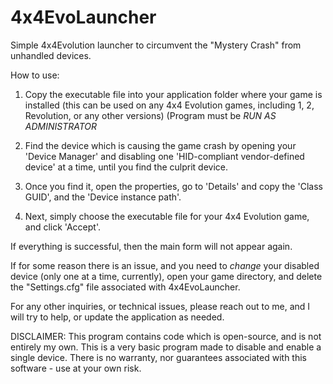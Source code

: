 # 4x4EvoLauncher
Simple 4x4Evolution launcher to circumvent the "Mystery Crash" from unhandled devices.

How to use:

1) Copy the executable file into your application folder where your game is installed (this can be used on any 4x4 Evolution games, including 1, 2, Revolution, or any other versions) (Program must be *RUN AS ADMINISTRATOR*

2) Find the device which is causing the game crash by opening your 'Device Manager' and disabling one 'HID-compliant vendor-defined device' at a time, until you find the culprit 
device. 

3) Once you find it, open the properties, go to 'Details' and copy the 'Class GUID', and the 'Device instance path'. 

4) Next, simply choose the executable file for your 4x4 Evolution game, and click 'Accept'. 


If everything is successful, then the main form will not appear again.

If for some reason there is an issue, and you need to *change* your disabled device (only one at a time, currently), open your game directory, and delete the "Settings.cfg" file 
associated with 4x4EvoLauncher.


For any other inquiries, or technical issues, please reach out to me, and I will try to help, or update the application as needed.





DISCLAIMER:
This program contains code which is open-source, and is not entirely my own. This is a very basic program made to disable and enable a single device. There is no warranty, nor guarantees associated with this software - use at your own risk.

